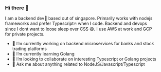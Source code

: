 ### Hi there 👋

  I am a backend dev🤖 based out of singapore. Primarily works with nodejs frameworks and prefer Typescript🔥 when I code. Backend and devops since I dont want to loose sleep over CSS 😅. I use AWS at work and GCP for private projects.

- 🔭 I’m currently working on backend microservices for banks and stock trading platforms
- 🌱 I’m currently learning Golang
- 👯 I’m looking to collaborate on interesting Typescript or Golang projects
- 💬 Ask me about anything related to NodeJS/Javascript/Typescript

